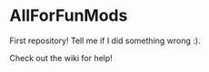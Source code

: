 AllForFunMods
=============

First repository! Tell me if I did something wrong :).

Check out the wiki for help!
